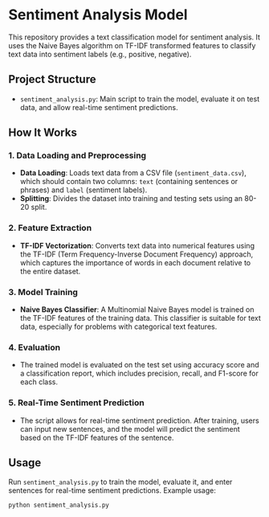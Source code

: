 # Sentiment Analysis Model

This repository provides a text classification model for sentiment analysis. It uses the Naive Bayes algorithm on TF-IDF transformed features to classify text data into sentiment labels (e.g., positive, negative). 

## Project Structure

- `sentiment_analysis.py`: Main script to train the model, evaluate it on test data, and allow real-time sentiment predictions.

## How It Works

### 1. Data Loading and Preprocessing
   - **Data Loading**: Loads text data from a CSV file (`sentiment_data.csv`), which should contain two columns: `text` (containing sentences or phrases) and `label` (sentiment labels).
   - **Splitting**: Divides the dataset into training and testing sets using an 80-20 split.

### 2. Feature Extraction
   - **TF-IDF Vectorization**: Converts text data into numerical features using the TF-IDF (Term Frequency-Inverse Document Frequency) approach, which captures the importance of words in each document relative to the entire dataset.

### 3. Model Training
   - **Naive Bayes Classifier**: A Multinomial Naive Bayes model is trained on the TF-IDF features of the training data. This classifier is suitable for text data, especially for problems with categorical text features.

### 4. Evaluation
   - The trained model is evaluated on the test set using accuracy score and a classification report, which includes precision, recall, and F1-score for each class.

### 5. Real-Time Sentiment Prediction
   - The script allows for real-time sentiment prediction. After training, users can input new sentences, and the model will predict the sentiment based on the TF-IDF features of the sentence.

## Usage

Run `sentiment_analysis.py` to train the model, evaluate it, and enter sentences for real-time sentiment predictions. Example usage:

```bash
python sentiment_analysis.py
